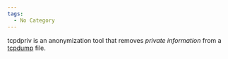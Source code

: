 ```yaml
---
tags:
  - No Category
---
```

tcpdpriv is an anonymization tool that removes *private information*
from a [tcpdump](tcpdump.md) file.